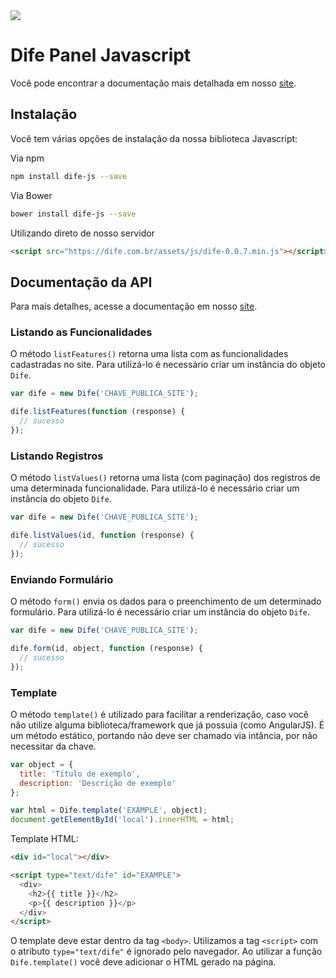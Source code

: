 <img src="https://s3-sa-east-1.amazonaws.com/dife/assets/img/logo-inverse.png"/>

# Dife Panel Javascript

Você pode encontrar a documentação mais detalhada em nosso [site](https://dife.com.br/doc).

## Instalação

Você tem várias opções de instalação da nossa biblioteca Javascript:

Via npm

```bash
npm install dife-js --save
```

Via Bower

```bash
bower install dife-js --save
```

Utilizando direto de nosso servidor 

```html
<script src="https://dife.com.br/assets/js/dife-0.0.7.min.js"></script>
```

## Documentação da API

Para mais detalhes, acesse a documentação em nosso [site](https://dife.com.br/doc).

### Listando as Funcionalidades

O método `listFeatures()` retorna uma lista com as funcionalidades cadastradas no site. Para utilizá-lo é necessário criar um instância do objeto `Dife`.

```javascript
var dife = new Dife('CHAVE_PUBLICA_SITE');

dife.listFeatures(function (response) {
  // sucesso
});
```

### Listando Registros

O método `listValues()` retorna uma lista (com paginação) dos registros de uma determinada funcionalidade. Para utilizá-lo é necessário criar um instância do objeto `Dife`.

```javascript
var dife = new Dife('CHAVE_PUBLICA_SITE');

dife.listValues(id, function (response) {
  // sucesso
});
```

### Enviando Formulário

O método `form()` envia os dados para o preenchimento de um determinado formulário. Para utilizá-lo é necessário criar um instância do objeto `Dife`.

```javascript
var dife = new Dife('CHAVE_PUBLICA_SITE');

dife.form(id, object, function (response) {
  // sucesso
});
```

### Template

O método `template()` é utilizado para facilitar a renderização, caso você não utilize alguma biblioteca/framework que já possuia (como AngularJS). É um método estático, portando não deve ser chamado via intância, por não necessitar da chave.


```javascript
var object = {
  title: 'Título de exemplo',
  description: 'Descrição de exemplo'
};

var html = Dife.template('EXAMPLE', object);
document.getElementById('local').innerHTML = html;
```


Template HTML:

```html
<div id="local"></div>

<script type="text/dife" id="EXAMPLE">
  <div>
    <h2>{{ title }}</h2>
    <p>{{ description }}</p>
  </div>
</script>
```

O template deve estar dentro da tag `<body>`. Utilizamos a tag `<script>` com o atributo `type="text/dife"` é ignorado pelo navegador. Ao utilizar a função `Dife.template()` você deve adicionar o HTML gerado na página.
